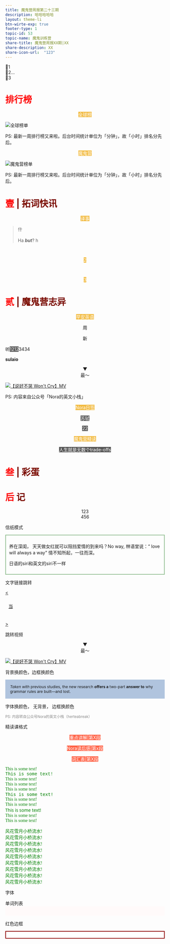```yaml
---
title: 魔鬼营周报第二十三期
description: 哈哈哈哈哈
layout: theme-li
btn-wirte-exp: true
footer-type: 1
topic-id: 53
topic-name: 魔鬼训练营
share-title: 魔鬼营周报XX期|XX
share-description: XX
share-icon-url:  "123"
---
```


🌟1<br>
🌟2...<br>
🌟3


<h1 style="color:red">排行榜</h1>

<p style="text-align:center"><span style="background: rgb(242, 187, 66);color:#fff; font-size: ">全球榜</span></p>

<img src="./asset/23/global.jpeg" alt="全球榜单">

PS: 最新一周排行榜又来啦。后台时间统计单位为「分钟」，故「小时」排名分先后。

<p style="text-align:center"><span style="background: rgb(242, 187, 66);color:#fff; font-size: ">魔鬼营</span></p>

<img src="./asset/23/devilcamp.jpeg" alt="魔鬼营榜单">

PS: 最新一周排行榜又来啦。后台时间统计单位为「分钟」，故「小时」排名分先后。


<h1 style="color:red">壹 <span style="color:rgb(123, 12, 0);">| 拓词快讯</span> </h1>

<p style="text-align:center"><span style="background: rgb(242, 187, 66);color:#fff; font-size: ">译事</span></p>


> 什<br><br>
Ha <i><b>but</b></i>? h



<br>
<p style="text-align:center"><span style="background: rgb(242, 187, 66);color:#fff; font-size: ">2</span></p>
<br>
 


<p style="text-align:center"><span style="background: rgb(242, 187, 66);color:#fff; font-size: ">3</span></p>

<h1 style="color:red">贰 <span style="color:rgb(123, 12, 0);">| 魔鬼营志异</span> </h1>



<p style="text-align:center"><span style="background: rgb(242, 187, 66);color:#fff; font-size: ">早安英语</span></p>



<div style="text-align:center">

周

</div>


<div style="text-align:center">

新

</div>


听<span style="background: rgb(89, 89, 89);color:#fff; font-size: ">1212</span>3434</p>

**sulaio**


<p style="text-align:center">▼<br>最～</p>

</p>

<a href="https://weibo.com/tv/v/I8pz6nhvG?fid=1034:4420048861987190">
<img class="video" src="./asset/23/shuohaobuku.jpeg" alt="【说好不哭 Won't Cry】MV">
</a>


PS: 内容来自公众号「Nora的英文小栈」

<p style="text-align:center"><span style="background: rgb(242, 187, 66);color:#fff; font-size: ">Nora日签</span></p>




<p style="text-align:center"><span style="background: rgb(89, 89, 89);color:#fff; font-size: ">苏轼</span></p></p>




<p style="text-align:center"><span style="background: rgb(89, 89, 89);color:#fff; font-size: ">22</span></p></p>

<p style="text-align:center"><span style="background: rgb(242, 187, 66);color:#fff; font-size: ">魔鬼营精读</span></p>


<p style="text-align:center"><span style="background: rgb(89, 89, 89);color:#fff; font-size: ">人生就是无数个trade-offs</span></p></p>



<h1 style="color:red">叁 <span style="color:rgb(123, 12, 0);">| 彩蛋</span> </h1>


<h1 style="color:red">后 <span style="color:rgb(123, 12, 0);">记</span> </h1>


<div style="text-align:center">
123<br>
456
</div>

信纸模式 


<div style="background: url(http://official-web.oss-cn-beijing.aliyuncs.com/towords/weekly/22/letter.jpg);padding:10px;border: 2px solid DarkSeaGreen">

养在深闺， 天天做女红就可以阻挡爱情的到来吗？No way, 林语堂说：“ love will always a way" 情不知所起，一往而深。 

日语的siri和英文的siri不一样

</div>


文字链接跳转

<a href="https://www.topschool.com/towords_learning_experience?experience_id=89163&userId=s15175094362398">
<<div style="background: url(http://official-web.oss-cn-beijing.aliyuncs.com/towords/weekly/22/letter.jpg);padding:10px;">

当

</div>

</p>
>
</a>

跳转视频

<p style="text-align:center">▼<br>最～</p>

</p>

<a href="https://weibo.com/tv/v/I8pz6nhvG?fid=1034:4420048861987190">
<img class="video" src="./asset/23/shuohaobuku.jpeg" alt="【说好不哭 Won't Cry】MV">
</a>

背景换颜色，边框换颜色
</div>

<div style="background: lightsteelblue;padding:15px;font-size:12px; border: 1px lightgrey">
<i>Taken with</i> previous studies, the new research <b>offers a</b> two-part <b>answer to</b> why grammar rules are built—and lost. 

</div>

字体换颜色， 无背景， 边框换颜色
<div style="color:#888888;font-size:11.5px; border: 1px lightgrey">
PS: 内容转自公众号Nora的英文小栈（herteabreak）
</div>

精读课格式
<p style="text-align:center"><span style="background: rgb(255, 99, 71);color:#fff; font-size: ">重点讲解|第X段</span></p>

<p style="text-align:center"><span style="background: rgb(255, 99, 71);color:#fff; font-size: ">Nora读后感|第x段</span></p>

<p style="text-align:center"><span style="background: rgb(255, 99, 71);color:#fff; font-size: ">词汇表|第X段</span></p>

<font face="verdana" color="green">This is some text!</font><br>
<font face="courier" color="green">This is some text!</font><br>
<font face="cursive" color="green">This is some text!</font><br>
<font face="fantasy" color="green">This is some text!</font><br>
<font face="impact" color="green">This is some text!</font><br>
<font face="monospace" color="green">This is some text!</font><br>
<font face="serif" color="green">This is some text!</font><br>
<font face="comic sans ms" color="green">This is some text!</font><br>
<font face="system-ui" color="green">This is some text!</font><br>
<font face="gill sans" color="green">This is some text!</font><br>
<font face="georgia" color="green">This is some text!</font><br>

<font face="hiragino sans GB" color="green">风花雪月小桥流水!</font><br>
<font face="stheiti light" color="green">风花雪月小桥流水!</font><br>
<font face="stkaiti" color="green">风花雪月小桥流水!</font><br>
<font face="stsong" color="green">风花雪月小桥流水!</font><br>
<font face="stfangsong" color="green">风花雪月小桥流水!</font><br>
<font face="LiHei Pro Medium" color="green">风花雪月小桥流水!</font><br>
<font face="LiSong Pro Light" color="green">风花雪月小桥流水!</font><br>
<font face="BiauKai" color="green">风花雪月小桥流水!</font><br>
<font face="Apple LiSung Light" color="green">风花雪月小桥流水!</font><br>

字体
<div style="font-size:10px;font-family:stfangsong">
</div>
单词列表
<div style="text-align:center; background: snow;padding:15px;color:#888888;font-size:10px; border: 1px lightgrey">
</div>

红色边框
<div style="text-align:center; font-family:cursive;background: white; padding:10px; border: 2px solid Darkred">
</div>